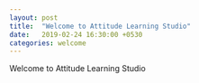 ```yaml
---
layout: post
title:  "Welcome to Attitude Learning Studio"
date:   2019-02-24 16:30:00 +0530
categories: welcome
---
```

Welcome to Attitude Learning Studio
